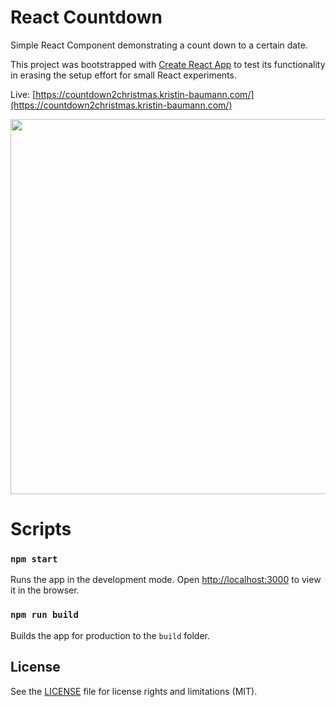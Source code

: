 # React Countdown

Simple React Component demonstrating a count down to a certain date.

This project was bootstrapped with [Create React App](https://github.com/facebookincubator/create-react-app) to test its functionality in erasing the setup effort for small React experiments.

Live: [https://countdown2christmas.kristin-baumann.com/](https://countdown2christmas.kristin-baumann.com/)

<img src="/countdown.gif" width="600">

# Scripts

### `npm start`

Runs the app in the development mode. Open [http://localhost:3000](http://localhost:3000) to view it in the browser.

### `npm run build`

Builds the app for production to the `build` folder.<br>

## License

See the [LICENSE](LICENSE.md) file for license rights and limitations (MIT).
